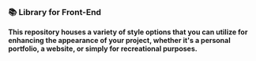 ### 📚 Library for Front-End

<div>
  <p align="left">
    <strong>
      This repository houses a variety of style options that you can utilize for enhancing the appearance of your project, whether it's a personal portfolio, a website, or simply for
      recreational purposes.
    </strong>
  </p>
</div>
